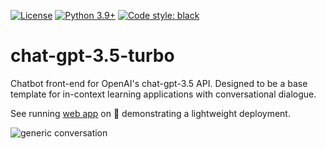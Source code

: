 [![License](https://img.shields.io/badge/License-Apache_2.0-green.svg)](https://github.com/daniel-furman/Polyglot-or-Not/blob/main/LICENSE) 
[![Python 3.9+](https://img.shields.io/badge/python-3.9+-blue.svg)](https://www.python.org/downloads/release/python-390/) 
[![Code style: black](https://img.shields.io/badge/code%20style-black-000000.svg)](https://github.com/psf/black) 

# chat-gpt-3.5-turbo
Chatbot front-end for OpenAI's chat-gpt-3.5 API. Designed to be a base template for in-context learning applications with conversational dialogue. <br>

See running [web app](https://huggingface.co/spaces/dfurman/chat-gpt-3.5-turbo) on 🤗 demonstrating a lightweight deployment. 

![generic conversation](assets/basic_usage.gif)
